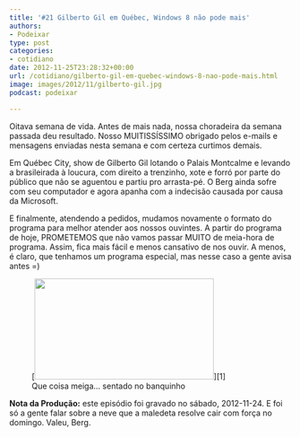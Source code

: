 ```yaml
---
title: '#21 Gilberto Gil em Québec, Windows 8 não pode mais'
authors:
- Podeixar
type: post
categories:
- cotidiano
date: 2012-11-25T23:28:32+00:00
url: /cotidiano/gilberto-gil-em-quebec-windows-8-nao-pode-mais.html
image: images/2012/11/gilberto-gil.jpg
podcast: podeixar

---
```

Oitava semana de vida. Antes de mais nada, nossa choradeira da semana passada deu resultado. Nosso MUITISSÍSSIMO obrigado pelos e-mails e mensagens enviadas nesta semana e com certeza curtimos demais.

Em Québec City, show de Gilberto Gil lotando o Palais Montcalme e levando a brasileirada à loucura, com direito a trenzinho, xote e forró por parte do público que não se aguentou e partiu pro arrasta-pé. O Berg ainda sofre com seu computador e agora apanha com a indecisão causada por causa da Microsoft.

E finalmente, atendendo a pedidos, mudamos novamente o formato do programa para melhor atender aos nossos ouvintes. A partir do programa de hoje, PROMETEMOS que não vamos passar MUITO de meia-hora de programa. Assim, fica mais fácil e menos cansativo de nos ouvir. A menos, é claro, que tenhamos um programa especial, mas nesse caso a gente avisa antes =)

<figure id="attachment_621" aria-describedby="caption-attachment-621" class="wp-caption aligncenter">[<img class="size-full wp-image-621 img-responsive" src="http://www.canadaagora.com/wp-content/uploads/2012/11/BERG_FEIO-e1353960834519.jpg" alt="" width="320" height="180" />][1]<figcaption id="caption-attachment-621" class="wp-caption-text">Que coisa meiga&#8230; sentado no banquinho</figcaption></figure>

**Nota da Produção:** este episódio foi gravado no sábado, 2012-11-24. E foi só a gente falar sobre a neve que a maledeta resolve cair com força no domingo. Valeu, Berg.

 [1]: http://www.canadaagora.com/wp-content/uploads/2012/11/BERG_FEIO-e1353960834519.jpg